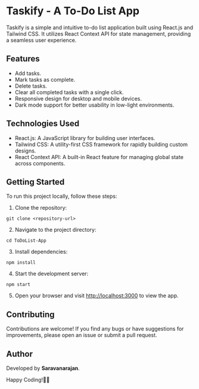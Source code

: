 # Taskify - A To-Do List App

Taskify is a simple and intuitive to-do list application built using React.js and Tailwind CSS. It utilizes React Context API for state management, providing a seamless user experience.

## Features

- Add tasks.
- Mark tasks as complete.
- Delete tasks.
- Clear all completed tasks with a single click.
- Responsive design for desktop and mobile devices.
- Dark mode support for better usability in low-light environments.

## Technologies Used

- React.js: A JavaScript library for building user interfaces.
- Tailwind CSS: A utility-first CSS framework for rapidly building custom designs.
- React Context API: A built-in React feature for managing global state across components.

## Getting Started

To run this project locally, follow these steps:

1. Clone the repository:

```
git clone <repository-url>
```

2. Navigate to the project directory:

```
cd ToDoList-App
```

3. Install dependencies:

```
npm install
```

4. Start the development server:

```
npm start
```

5. Open your browser and visit [http://localhost:3000](http://localhost:3000) to view the app.

## Contributing

Contributions are welcome! If you find any bugs or have suggestions for improvements, please open an issue or submit a pull request.

## Author

Developed by **Saravanarajan**.

Happy Coding!🐱‍🏍
